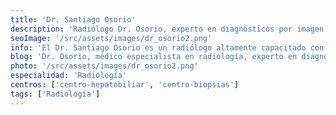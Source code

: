 ```yaml
---
title: 'Dr. Santiago Osorio'
description: 'Radiólogo Dr. Osorio, experto en diagnósticos por imagen con tecnología avanzada en clínica de corta estancia.'
seoImage: '/src/assets/images/dr_osorio2.png'
info: 'El Dr. Santiago Osorio es un radiólogo altamente capacitado con una sólida formación académica y una amplia experiencia en el campo de la radiología. Su dedicación a la excelencia en la interpretación de imágenes médicas y su habilidad para realizar diagnósticos precisos lo convierten en un profesional altamente respetado en su campo. Con un enfoque centrado en el paciente y una actitud compasiva, el Dr. Osorio trabaja para garantizar que cada paciente reciba la mejor atención posible y se sienta cómodo y seguro durante el proceso de diagnóstico. Su compromiso con la mejora continua y su pasión por la radiología hacen de él un activo invaluable para nuestro equipo médico.'
blog: 'Dr. Osorio, médico especialista en radiología, experto en diagnósticos por imagen.'
photo: '/src/assets/images/dr_osorio2.png'
especialidad: 'Radiología'
centros: ['centro-hepatobiliar', 'centro-biopsias']
tags: ['Radiología']
---
```

